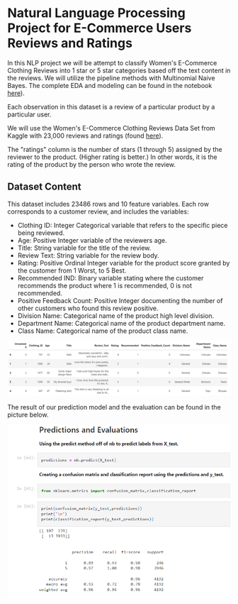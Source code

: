 # Natural Language Processing Project for E-Commerce Users Reviews and Ratings

In this NLP project we will be attempt to classify Women's E-Commerce Clothing Reviews into 1 star or 5 star categories based off the text content in the reviews. We will utilize the pipeline methods with Multinomial Naive Bayes. The complete EDA and modeling can be found in the notebook [here](https://github.com/javadfarshchi/Natural-Language-Processing-E-Commerce-Review/blob/main/NLP_Project_E_Commerce.ipynb)).

Each observation in this dataset is a review of a particular product by a particular user.

We will use the Women's E-Commerce Clothing Reviews Data Set from Kaggle with 23,000 reviews and ratings (found [here](https://www.kaggle.com/datasets/nicapotato/womens-ecommerce-clothing-reviews)).

The "ratings" column is the number of stars (1 through 5) assigned by the reviewer to the product. (Higher rating is better.) In other words, it is the rating of the product by the person who wrote the review.

## Dataset Content
This dataset includes 23486 rows and 10 feature variables. Each row corresponds to a customer review, and includes the variables:

* Clothing ID: Integer Categorical variable that refers to the specific piece being reviewed.
* Age: Positive Integer variable of the reviewers age.
* Title: String variable for the title of the review.
* Review Text: String variable for the review body.
* Rating: Positive Ordinal Integer variable for the product score granted by the customer from 1 Worst, to 5 Best.
* Recommended IND: Binary variable stating where the customer recommends the product where 1 is recommended, 0 is not recommended.
* Positive Feedback Count: Positive Integer documenting the number of other customers who found this review positive.
* Division Name: Categorical name of the product high level division.
* Department Name: Categorical name of the product department name.
* Class Name: Categorical name of the product class name.

![Dataset Head](https://github.com/javadfarshchi/Natural-Language-Processing-E-Commerce-Review/blob/main/Dataset_Head.PNG)

The result of our prediction model and the evaluation can be found in the picture below. 

![Dataset Head](https://github.com/javadfarshchi/Natural-Language-Processing-E-Commerce-Review/blob/main/Prediction_Evaluation.PNG)

